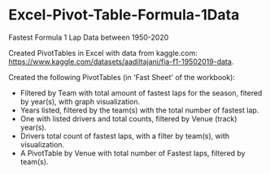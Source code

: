 # Excel-Pivot-Table-Formula-1Data
Fastest Formula 1 Lap Data between 1950-2020

Created PivotTables in Excel with data from kaggle.com:  https://www.kaggle.com/datasets/aadiltajani/fia-f1-19502019-data.

Created the following PivotTables (in 'Fast Sheet' of the workbook):
- Filtered by Team with total amount of fastest laps for the season, fitered by year(s), with graph visualization.
- Years listed, filtered by the team(s) with the total number of fastest lap.
- One with listed drivers and total counts, filtered by Venue (track) year(s).
- Drivers total count of fastest laps, with a filter by team(s), with visualization.
- A PivotTable by Venue with total number of Fastest laps, filtered by team(s).
